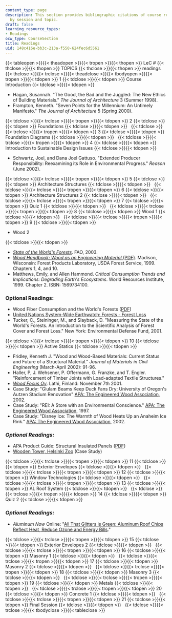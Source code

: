 ```yaml
---
content_type: page
description: This section provides bibliographic citations of course readings, organized
  by session and topic.
draft: false
learning_resource_types:
- Readings
ocw_type: CourseSection
title: Readings
uid: 148c416e-bb3c-213a-f550-624fec6d5561
---
```

{{< tableopen >}}{{< theadopen >}}{{< tropen >}}{{< thopen >}}
LeC #
{{< thclose >}}{{< thopen >}}
TOPICS
{{< thclose >}}{{< thopen >}}
readings
{{< thclose >}}{{< trclose >}}{{< theadclose >}}{{< tbodyopen >}}{{< tropen >}}{{< tdopen >}}
1
{{< tdclose >}}{{< tdopen >}}
Course Introduction
{{< tdclose >}}{{< tdopen >}}

- Hagan, Susannah. "The Good, the Bad and the Juggled: The New Ethics of Building Materials." *The Journal of Architecture* 3 (Summer 1998).
- Frampton, Kenneth. "Seven Points for the Millennium: An Untimely Manifesto." *The Journal of Architecture* 5 (Spring 2000).

{{< tdclose >}}{{< trclose >}}{{< tropen >}}{{< tdopen >}}
2
{{< tdclose >}}{{< tdopen >}}
Foundations
{{< tdclose >}}{{< tdopen >}}
 
{{< tdclose >}}{{< trclose >}}{{< tropen >}}{{< tdopen >}}
3
{{< tdclose >}}{{< tdopen >}}
Foundation Diagrams
{{< tdclose >}}{{< tdopen >}}
 
{{< tdclose >}}{{< trclose >}}{{< tropen >}}{{< tdopen >}}
4
{{< tdclose >}}{{< tdopen >}}
Introduction to Sustainable Design Issues
{{< tdclose >}}{{< tdopen >}}

- Schwartz, Joel, and Dana Joel Gattuso. "Extended Producer Responsibility: Reexamining its Role in Environmental Progress." *Reason* (June 2002).

{{< tdclose >}}{{< trclose >}}{{< tropen >}}{{< tdopen >}}
5
{{< tdclose >}}{{< tdopen >}}
Architecture Structures
{{< tdclose >}}{{< tdopen >}}
 
{{< tdclose >}}{{< trclose >}}{{< tropen >}}{{< tdopen >}}
6
{{< tdclose >}}{{< tdopen >}}
Architecture Structures 2
{{< tdclose >}}{{< tdopen >}}
 
{{< tdclose >}}{{< trclose >}}{{< tropen >}}{{< tdopen >}}
7
{{< tdclose >}}{{< tdopen >}}
Quiz 1
{{< tdclose >}}{{< tdopen >}}
 
{{< tdclose >}}{{< trclose >}}{{< tropen >}}{{< tdopen >}}
8
{{< tdclose >}}{{< tdopen >}}
Wood 1
{{< tdclose >}}{{< tdopen >}}
 
{{< tdclose >}}{{< trclose >}}{{< tropen >}}{{< tdopen >}}
9
{{< tdclose >}}{{< tdopen >}}

- Wood 2

{{< tdclose >}}{{< tdopen >}}

- [*State of the World's Forests*](http://www.fao.org/docrep/meeting/007/y9203e/y9203e06.htm#TopOfPage). FAO, 2003.
- [*Wood Handbook: Wood as an Engineering Material* (PDF)](https://www.fpl.fs.usda.gov/documnts/fplgtr/fpl_gtr190.pdf). Madison, Wisconsin: Forest Products Laboratory, USDA Forest Service, 1999. Chapters 1, 4, and 10.
- Matthews, Emily, and Allen Hammond. *Critical Consumption Trends and Implications: Degrading Earth's Ecosystems*. World Resources Institute, 1999. Chapter 2. ISBN: 1569734100.

### Optional Readings:

- Wood Fiber Consumption and the World's Forests ([PDF](http://kswild.org/use/critcons_fiber.pdf/))
- [United Nations System-Wide Earthwatch: Forests - Forest Loss](http://yabaha.net/dahl/earthw/em11.htm)
- Tucker, C., Steininger, M., and Slayback, D. "Measuring the State of the World's Forests. An Introduction to the Scientific Analysis of Forest Cover and Forest Loss." New York: Environmental Defense Fund, 2001.

{{< tdclose >}}{{< trclose >}}{{< tropen >}}{{< tdopen >}}
10
{{< tdclose >}}{{< tdopen >}}
Active Statics
{{< tdclose >}}{{< tdopen >}}

- Fridley, Kenneth J. "Wood and Wood-Based Materials: Current Status and Future of a Structural Material." *Journal of Materials in Civil Engineering* (March-April 2002): 91-96.
- Haller, P, J. Wehsener, P. Offermann, G. Franzke, and T. Engler. "Reinforcement of Timber Joints with Load-adapted Textile Structures." 
- [*Wood Focus Oy*](http://www.kauppalehti.fi/yritykset/yritys/wood+focus+oy/16383704). Lathi, Finland: November 7th 2001.
- Case Study: "Glulam Beams Keep Duck Fans Dry: University of Oregon's Autzen Stadium Renovation" [APA: The Engineered Wood Association](https://www.apawood.org/), 2002.
- Case Study: "REI: A Store with an Environmental Conscience." [APA: The Engineered Wood Association](https://www.apawood.org/), 1997.
- Case Study: "Disney Ice: The Warmth of Wood Heats Up an Anaheim Ice Rink." [APA: The Engineered Wood Association](https://www.apawood.org/), 2002.

### *Optional Readings:*

- APA Product Guide: Structural Insulated Panels ([PDF](https://www.sips.org/technical-information/apa-structural-insulated-panels-product-guide-pdf))
- [Wooden Tower, Helsinki Zoo](http://www.lusas.com/case/civil/wooden_tower.html) (Case Study)

{{< tdclose >}}{{< trclose >}}{{< tropen >}}{{< tdopen >}}
11
{{< tdclose >}}{{< tdopen >}}
Exterior Envelopes
{{< tdclose >}}{{< tdopen >}}
 
{{< tdclose >}}{{< trclose >}}{{< tropen >}}{{< tdopen >}}
12
{{< tdclose >}}{{< tdopen >}}
Window Technologies
{{< tdclose >}}{{< tdopen >}}
 
{{< tdclose >}}{{< trclose >}}{{< tropen >}}{{< tdopen >}}
13
{{< tdclose >}}{{< tdopen >}}
AL Roof System
{{< tdclose >}}{{< tdopen >}}
 
{{< tdclose >}}{{< trclose >}}{{< tropen >}}{{< tdopen >}}
14
{{< tdclose >}}{{< tdopen >}}
Quiz 2
{{< tdclose >}}{{< tdopen >}}

### *Optional Readings:*

- *Aluminum Now* Online: "[All That Glitters is Green: Aluminum Roof Chips Reflect Heat, Reduce Ozone and Energy Bills](https://studylib.net/doc/13479100/all-that-glitters-is-green--energy-bills)."

{{< tdclose >}}{{< trclose >}}{{< tropen >}}{{< tdopen >}}
15
{{< tdclose >}}{{< tdopen >}}
Exterior Envelopes 2
{{< tdclose >}}{{< tdopen >}}
 
{{< tdclose >}}{{< trclose >}}{{< tropen >}}{{< tdopen >}}
16
{{< tdclose >}}{{< tdopen >}}
Masonry 1
{{< tdclose >}}{{< tdopen >}}
 
{{< tdclose >}}{{< trclose >}}{{< tropen >}}{{< tdopen >}}
17
{{< tdclose >}}{{< tdopen >}}
Masonry 2
{{< tdclose >}}{{< tdopen >}}
 
{{< tdclose >}}{{< trclose >}}{{< tropen >}}{{< tdopen >}}
18
{{< tdclose >}}{{< tdopen >}}
Masonry 3
{{< tdclose >}}{{< tdopen >}}
 
{{< tdclose >}}{{< trclose >}}{{< tropen >}}{{< tdopen >}}
19
{{< tdclose >}}{{< tdopen >}}
Metals
{{< tdclose >}}{{< tdopen >}}
 
{{< tdclose >}}{{< trclose >}}{{< tropen >}}{{< tdopen >}}
20
{{< tdclose >}}{{< tdopen >}}
Concrete 1
{{< tdclose >}}{{< tdopen >}}
 
{{< tdclose >}}{{< trclose >}}{{< tropen >}}{{< tdopen >}}
21
{{< tdclose >}}{{< tdopen >}}
Final Session
{{< tdclose >}}{{< tdopen >}}
 
{{< tdclose >}}{{< trclose >}}{{< tbodyclose >}}{{< tableclose >}}